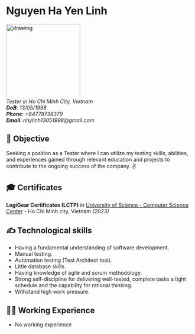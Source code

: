 # Nguyen Ha Yen Linh

<img src="https://github.com/lqnhat97/my-digital-cv/blob/gh-pages/img/my_img.JPG?raw=true" alt="drawing" style="width:200px;"/> <br>
_Tester in Ho Chi Minh City, Vietnam_ <br>
_**DoB**: 13/05/1998_ <br>
_**Phone**: +84778738379_ <br>
_**Email**: nhylinh13051998@gmail.com_ <br>

## 🎯 Objective

Seeking a position as a Tester where I can utilize my testing skills, abilities, and experiences gained through relevant education and projects to contribute to the ongoing success of the company. ✌️ <br> 

## 🎓 Certificates

**LogiGear Certificates (LCTP)** in [University of Science - Computer Science Center](https://csc.edu.vn/) - Ho Chi Minh city, Vietnam _(2023)_

## ✍️ Technological skills

- Having a fundamental understanding of software development.
- Manual testing.
- Automation testing (Test Architect tool).
- Little database skills.
- Having knowledge of agile and scrum methodology.
- Strong self-discipline for delivering well-tested, complete tasks a tight schedule and the capability for rational thinking.
- Withstand high work pressure.

## 👨‍💻 Working Experience

- No working experience
